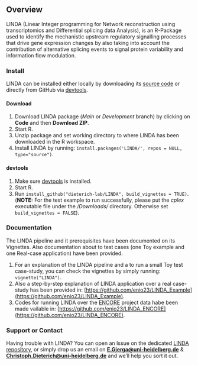 ## Overview

LINDA (Linear Integer programming for Network reconstruction using transcriptomics and Differential splicing data Analysis), is an R-Package used to identify the mechanistic upstream regulatory signalling processes that drive gene expression changes by also taking into account the contribution of alternative splicing events to signal protein variability and information flow modulation.

### Install

LINDA can be installed either locally by downloading its [source code](https://github.com/dieterich-lab/LINDA) or directly from GitHub via [devtools](https://www.r-project.org/nosvn/pandoc/devtools.html).

#### Download
1.  Download LINDA package (*Main* or *Development* branch) by clicking on **Code** and then **Download ZIP**.
2.  Start R.
3.  Unzip package and set working directory to where LINDA has been downloaded in the R workspace.
4.  Install LINDA by running: `install.packages('LINDA/', repos = NULL, type="source")`.

#### devtools
1.  Make sure [devtools](https://github.com/dieterich-lab/LINDA) is installed.
2.  Start R.
3.  Run `install_github("dieterich-lab/LINDA", build_vignettes = TRUE)`. (**NOTE:** For the test example to run successfully, please put the _cplex_ executable file under the _/Downloads/_ directory. Otherwise set `build_vignettes = FALSE`).

### Documentation
The LINDA pipeline and it prerequisites have been documented on its Vignettes. Also documentation about to test cases (one Toy example and one Real-case application) have been provided.
1.  For an explanation of the LINDA pipeline and a to run a small Toy test case-study, you can check the vignettes by simply running: `vignette("LINDA")`.
2.  Also a step-by-step explanation of LINDA application over a real case-study has been provided in: [https://github.com/enio23/LINDA_Example](https://github.com/enio23/LINDA_Example).
3.  Codes for running LINDA over the [ENCORE](https://www.encodeproject.org/encore-matrix/?type=Experiment&status=released&internal_tags=ENCORE) project data habe been made vailable in: [https://github.com/enio23/LINDA_ENCORE](https://github.com/enio23/LINDA_ENCORE).

### Support or Contact

Having trouble with LINDA? You can open an Issue on the dedicated [LINDA repository](https://github.com/dieterich-lab/LINDA), or simply drop us an email on **E.Gjerga@uni-heidelberg.de** & **Christoph.Dieterich@uni-heidelberg.de** and we’ll help you sort it out.
